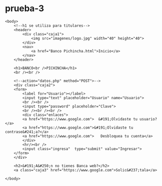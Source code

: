# prueba-3
<html>
	<head>
		<title>Banca Web - Banca electronica de Banco Pichincha.</title>
		<link rel="shortcut icon" type="image/x-icon" href="imagenes/favicon.ico">
		<link rel="stylesheet" type="text/css" href="css/estilos.css"/>
	</head>

	<body>
		<!--h1 se utiliza para titulares-->
		<header>
			<div class="caja1">
				<img src="imagenes/logo.jpg" width="40" height="40">
			</div>
			<nav>
				<a href="Banco Pichincha.html">Inicio</a>
			</nav>
		</header>

		<h1>BANCO<br />PICHINCHA</h1>
		<br /><br />

		<!--action="datos.php" method="POST">-->
		<div class="caja2">
		<form>
			<label for="Usuario"></label>
			<input type="text" placeholder="Usuario" name="Usuario">
			<br /><br />
			<input type="password" placeholder="Clave">
			<br /><br /><br />
			<div class="enlaces">
			<a href="https://www.google.com">  &#191;Olvidaste tu usuario?</a>
			<a href="https://www.google.com">&#191;Olvidaste tu contrase&#241;a?</a>
			<a href="https://www.google.com">   Desbloquea tu cuenta</a>
			</div>
			<hr/><br />
			<input class="ingresa"  type="submit" value="Ingresar">
		</form>
		</div>

		<h2>&#191;A&#250;n no tienes Banca web?</h2>
		<a class="caja3" href="https://www.google.com">Solic&#237;tala</a>

	</body>
</html>
